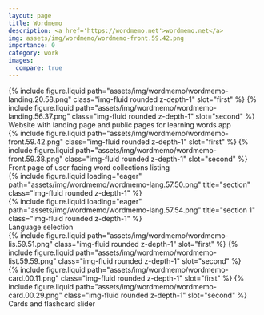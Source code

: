 ```yaml
---
layout: page
title: Wordmemo
description: <a href='https://wordmemo.net'>wordmemo.net</a>
img: assets/img/wordmemo/wordmemo-front.59.42.png
importance: 0
category: work
images:
  compare: true
---
```


<div class="row">
    <div class="col-sm mt-3 mt-md-0">
        <img-comparison-slider>
          {% include figure.liquid path="assets/img/wordmemo/wordmemo-landing.20.58.png" class="img-fluid rounded z-depth-1" slot="first" %}
          {% include figure.liquid path="assets/img/wordmemo/wordmemo-landing.56.37.png" class="img-fluid rounded z-depth-1" slot="second" %}
        </img-comparison-slider>
    </div> 
</div>
<div class="caption">
    Website with landing page and public pages for learning words app
</div>

<div class="row">
    <div class="col-sm mt-3 mt-md-0">
        <img-comparison-slider>
          {% include figure.liquid path="assets/img/wordmemo/wordmemo-front.59.42.png" class="img-fluid rounded z-depth-1" slot="first" %}
          {% include figure.liquid path="assets/img/wordmemo/wordmemo-front.59.38.png" class="img-fluid rounded z-depth-1" slot="second" %}
        </img-comparison-slider>
    </div> 
</div>
<div class="caption">
    Front page of user facing word collections listing
</div>

<div class="row">
    <div class="col-sm mt-4 mt-md-0">
        {% include figure.liquid loading="eager" path="assets/img/wordmemo/wordmemo-lang.57.50.png" title="section" class="img-fluid rounded z-depth-1" %}
    </div>
    <div class="col-sm mt-4 mt-md-0">
        {% include figure.liquid loading="eager" path="assets/img/wordmemo/wordmemo-lang.57.54.png" title="section 1" class="img-fluid rounded z-depth-1" %}
    </div>
</div>

<div class="caption">
Language selection
</div>


<div class="row">
    <div class="col-sm mt-4 mt-md-0">
        <img-comparison-slider>
          {% include figure.liquid path="assets/img/wordmemo/wordmemo-lis.59.51.png" class="img-fluid rounded z-depth-1" slot="first" %}
          {% include figure.liquid path="assets/img/wordmemo/wordmemo-list.59.59.png" class="img-fluid rounded z-depth-1" slot="second" %}
        </img-comparison-slider>
    </div>
    <div class="col-sm mt-4 mt-md-0">
        <img-comparison-slider>
          {% include figure.liquid path="assets/img/wordmemo/wordmemo-card.00.11.png" class="img-fluid rounded z-depth-1" slot="first" %}
          {% include figure.liquid path="assets/img/wordmemo/wordmemo-card.00.29.png" class="img-fluid rounded z-depth-1" slot="second" %}
        </img-comparison-slider>
    </div>
</div>

<div class="caption">
Cards and flashcard slider
</div>
